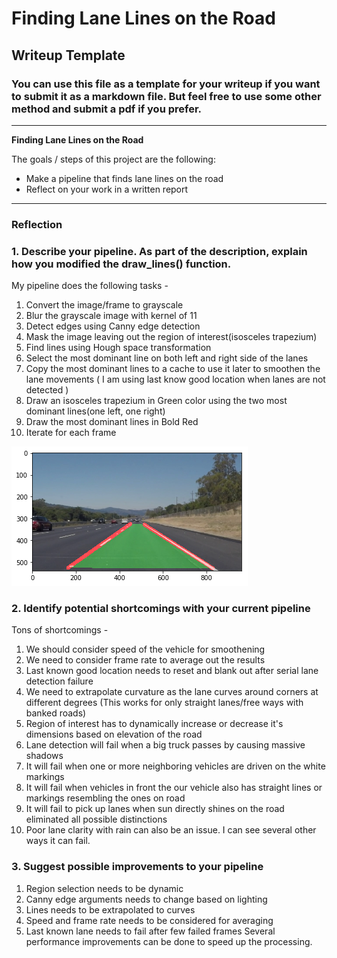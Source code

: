 # **Finding Lane Lines on the Road**

## Writeup Template

### You can use this file as a template for your writeup if you want to submit it as a markdown file. But feel free to use some other method and submit a pdf if you prefer.

---

**Finding Lane Lines on the Road**

The goals / steps of this project are the following:
* Make a pipeline that finds lane lines on the road
* Reflect on your work in a written report


[//]: # (Image References)

[final]: ./examples/final.png "Final output"

---

### Reflection

### 1. Describe your pipeline. As part of the description, explain how you modified the draw_lines() function.

My pipeline does the following tasks -
1. Convert the image/frame to grayscale
2. Blur the grayscale image with kernel of 11
3. Detect edges using Canny edge detection
4. Mask the image leaving out the region of interest(isosceles trapezium)
5. Find lines using Hough space transformation
6. Select the most dominant line on both left and right side of the lanes
7. Copy the most dominant lines to a cache to use it later to smoothen the lane movements ( I am using last know good location when lanes are not detected )
8. Draw an isosceles trapezium in Green color using the two most dominant lines(one left, one right)
9. Draw the most dominant lines in Bold Red
10. Iterate for each frame

![Detected Lane][final]


### 2. Identify potential shortcomings with your current pipeline


Tons of shortcomings -
1. We should consider speed of the vehicle for smoothening
2. We need to consider frame rate to average out the results
3. Last known good location needs to reset and blank out after serial lane detection failure
4. We need to extrapolate curvature as the lane curves around corners at different degrees (This works for only straight lanes/free ways with banked roads)
5. Region of interest has to dynamically increase or decrease it's dimensions based on elevation of the road
6. Lane detection will fail when a big truck passes by causing massive shadows
7. It will fail when one or more neighboring vehicles are driven on the white markings
8. It will fail when vehicles in front the our vehicle also has straight lines or markings resembling the ones on road
9. It will fail to pick up lanes when sun directly shines on the road eliminated all possible distinctions
10. Poor lane clarity with rain can also be an issue.
I can see several other ways it can fail.

### 3. Suggest possible improvements to your pipeline

1. Region selection needs to be dynamic
2. Canny edge arguments needs to change based on lighting
3. Lines needs to be extrapolated to curves
4. Speed and frame rate needs to be considered for averaging
5. Last known lane needs to fail after few failed frames
Several performance improvements can be done to speed up the processing.
